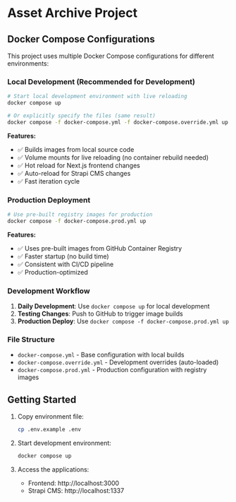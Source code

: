 # Asset Archive Project

## Docker Compose Configurations

This project uses multiple Docker Compose configurations for different environments:

### Local Development (Recommended for Development)

```bash
# Start local development environment with live reloading
docker compose up

# Or explicitly specify the files (same result)
docker compose -f docker-compose.yml -f docker-compose.override.yml up
```

**Features:**
- ✅ Builds images from local source code
- ✅ Volume mounts for live reloading (no container rebuild needed)
- ✅ Hot reload for Next.js frontend changes
- ✅ Auto-reload for Strapi CMS changes
- ✅ Fast iteration cycle

### Production Deployment

```bash
# Use pre-built registry images for production
docker compose -f docker-compose.prod.yml up
```

**Features:**
- ✅ Uses pre-built images from GitHub Container Registry
- ✅ Faster startup (no build time)
- ✅ Consistent with CI/CD pipeline
- ✅ Production-optimized

### Development Workflow

1. **Daily Development**: Use `docker compose up` for local development
2. **Testing Changes**: Push to GitHub to trigger image builds
3. **Production Deploy**: Use `docker compose -f docker-compose.prod.yml up`

### File Structure

- `docker-compose.yml` - Base configuration with local builds
- `docker-compose.override.yml` - Development overrides (auto-loaded)
- `docker-compose.prod.yml` - Production configuration with registry images

## Getting Started

1. Copy environment file:
   ```bash
   cp .env.example .env
   ```

2. Start development environment:
   ```bash
   docker compose up
   ```

3. Access the applications:
   - Frontend: http://localhost:3000
   - Strapi CMS: http://localhost:1337 